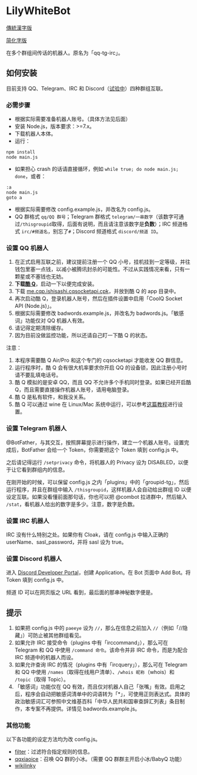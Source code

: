 LilyWhiteBot
===

[傳統漢字版](https://github.com/mrhso/LilyWhiteBot/blob/master/README.md)

[简化字版](https://github.com/mrhso/LilyWhiteBot/blob/master/README-hans.md)

在多个群组间传话的机器人。原名为「qq-tg-irc」。

## 如何安装
目前支持 QQ、Telegram、IRC 和 Discord（[试验中](https://github.com/mrhso/LilyWhiteBot/issues/4)）四种群组互联。

### 必需步骤
* 根据实际需要准备机器人账号。（具体方法见后面）
* 安装 Node.js，版本要求：>=7.x。
* 下载机器人本体。
* 运行：
```
npm install
node main.js
```
* 如果担心 crash 的话请直接循环，例如 `while true; do node main.js; done`，或者：
```batch
:a
node main.js
goto a
```
* 根据实际需要修改 config.example.js，并改名为 config.js。
* QQ 群格式 `qq/QQ 群号`；Telegram 群格式 `telegram/一串数字`（该数字可通过`/thisgroupid`取得，后面有说明，而且请注意该数字是**负数**）；IRC 频道格式 `irc/#频道名`，别忘了`#`；Discord 频道格式 `discord/频道 ID`。

### 设置 QQ 机器人
1. 在正式启用互联之前，建议提前注册一个 QQ 小号，挂机挂到一定等级，并往钱包里塞一点钱，以减小被腾讯封杀的可能性。不过从实践情况来看，只有一颗星或不塞钱也无妨。
2. **下载[酷 Q](https://cqp.cc/)**，启动一下以便完成安装。
3. 下载 [me.cqp.ishisashi.cqsocketapi.cpk](https://dl.bintray.com/mrhso/cqsocketapi/me.cqp.ishisashi.cqsocketapi.cpk)，并放到酷 Q 的 app 目录中。
4. 再次启动酷 Q，登录机器人账号，然后在插件设置中启用「CoolQ Socket API (Node.js)」。
5. 根据实际需要修改 badwords.example.js，并改名为 badwords.js。「敏感词」功能仅对 QQ 机器人有效。
6. 请记得定期清除缓存。
7. 因为目前没做监控功能，所以还请自己盯一下酷 Q 的状态。

注意：
1. 本程序需要酷 Q Air/Pro 和这个专门的 cqsocketapi 才能收发 QQ 群信息。
2. 运行程序时，酷 Q 会有很大机率要求你开启 QQ 的设备锁，因此注册小号时请不要乱填电话号。
3. 酷 Q 模拟的是安卓 QQ，而且 QQ 不允许多个手机同时登录。如果已经开启酷 Q，而且需要直接操作机器人账号，请用电脑登录。
4. 酷 Q 是私有软件，和我没关系。
5. 酷 Q 可以通过 wine 在 Linux/Mac 系统中运行，可以参考[这篇教程](https://cqp.cc/t/30970)进行设置。

### 设置 Telegram 机器人
@BotFather，与其交互，按照屏幕提示进行操作，建立一个机器人账号。设置完成后，BotFather 会给一个 Token，你需要把这个 Token 填到 config.js 中。

之后请记得运行 `/setprivacy` 命令，将机器人的 Privacy 设为 DISABLED，以便于让它看到群组内的信息。

在刚开始的时候，可以保留 config.js 之内「plugins」中的「groupid-tg」，然后运行程序，并且在群组中输入 `/thisgroupid`，这样机器人会自动给出群组 ID 以便设定互联。如果没看懂前面那句话，你也可以把 @combot 拉进群中，然后输入 `/stat`，看机器人给出的数字是多少。注意，数字是负数。

### 设置 IRC 机器人
IRC 没有什么特别之处。如果你有 Cloak，请在 config.js 中输入正确的 userName、sasl_password，并将 sasl 设为 true。

### 设置 Discord 机器人
进入 [Discord Developer Portal](https://discordapp.com/developers/applications/)，创建 Application。在 Bot 页面中 Add Bot。将 Token 填到 config.js 中。

频道 ID 可以在网页版之 URL 看到，最后面的那串神秘数字便是。

## 提示
1. 如果把 config.js 中的 `paeeye` 设为 `//`，那么在信息之前加入 `//`（例如「//隐藏」）可防止被其他群组看见。
2. 如果允许 IRC 接受命令（plugins 中有「irccommand」），那么可在 Telegram 和 QQ 中使用 `/command 命令`。该命令并非 IRC 命令，而是为配合 IRC 频道中的机器人而设。
3. 如果允许查询 IRC 的情况（plugins 中有「ircquery」），那么可在 Telegram 和 QQ 中使用 `/names`（取得在线用户清单）、`/whois 昵称`（whois）和 `/topic`（取得 Topic）。
4. 「敏感词」功能仅在 QQ 有效，而且仅对机器人自己「张嘴」有效。启用之后，程序会自动把敏感词清单中的词语转为「*」，可使用正则表达式。具体的政治敏感词汇可参照中文维基百科「中华人民共和国审查辞汇列表」条目制作，本专案不再提供。详情见 badwords.example.js。

### 其他功能
以下各功能的设定方法均为改 config.js。
* [filter](https://github.com/vjudge1/LilyWhiteBot/blob/master/plugins/filter.js)：过滤符合指定规则的信息。
* [qqxiaoice](https://github.com/vjudge1/LilyWhiteBot/blob/master/plugins/qqxiaoice.js)：召唤 QQ 群的小冰。（需要 QQ 群群主开启小冰/BabyQ 功能）
* [wikilinky](https://github.com/vjudge1/LilyWhiteBot/blob/master/plugins/wikilinky.js)
